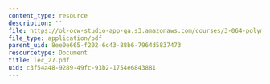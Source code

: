 ```yaml
---
content_type: resource
description: ''
file: https://ol-ocw-studio-app-qa.s3.amazonaws.com/courses/3-064-polymer-engineering-fall-2003/c3f54a48928949fc93b21754e6843881_lec_27.pdf
file_type: application/pdf
parent_uid: 8ee0e665-f202-6c43-88b6-7964d5837473
resourcetype: Document
title: lec_27.pdf
uid: c3f54a48-9289-49fc-93b2-1754e6843881
---
```

